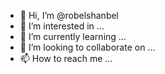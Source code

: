 - 👋 Hi, I’m @robelshanbel
- 👀 I’m interested in ...
- 🌱 I’m currently learning ...
- 💞️ I’m looking to collaborate on ...
- 📫 How to reach me ...

<!---
robelshanbel/robelshanbel is a ✨ special ✨ repository because its `README.md` (this file) appears on your GitHub profile.
You can click the Preview link to take a look at your changes.
--->
